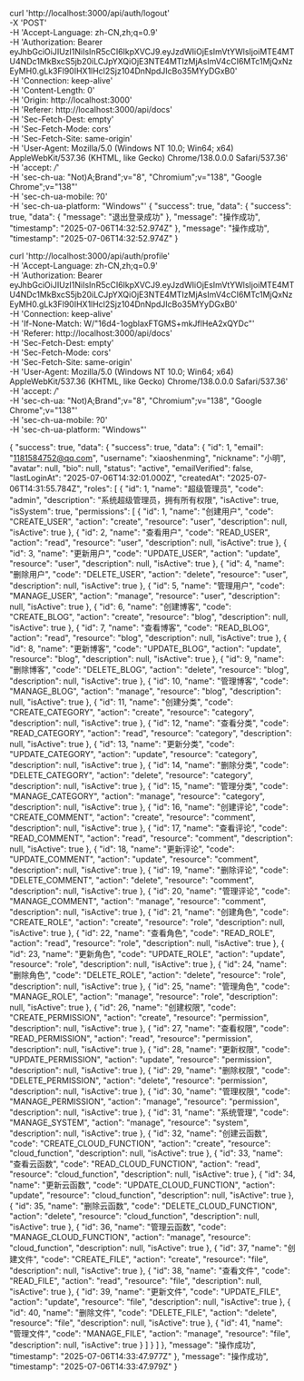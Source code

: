 curl 'http://localhost:3000/api/auth/logout' \
  -X 'POST' \
  -H 'Accept-Language: zh-CN,zh;q=0.9' \
  -H 'Authorization: Bearer eyJhbGciOiJIUzI1NiIsInR5cCI6IkpXVCJ9.eyJzdWIiOjEsImVtYWlsIjoiMTE4MTU4NDc1MkBxcS5jb20iLCJpYXQiOjE3NTE4MTIzMjAsImV4cCI6MTc1MjQxNzEyMH0.gLk3Fl90IHX1lHcl2Sjz104DnNpdJIcBo35MYyDGxB0' \
  -H 'Connection: keep-alive' \
  -H 'Content-Length: 0' \
  -H 'Origin: http://localhost:3000' \
  -H 'Referer: http://localhost:3000/api/docs' \
  -H 'Sec-Fetch-Dest: empty' \
  -H 'Sec-Fetch-Mode: cors' \
  -H 'Sec-Fetch-Site: same-origin' \
  -H 'User-Agent: Mozilla/5.0 (Windows NT 10.0; Win64; x64) AppleWebKit/537.36 (KHTML, like Gecko) Chrome/138.0.0.0 Safari/537.36' \
  -H 'accept: */*' \
  -H 'sec-ch-ua: "Not)A;Brand";v="8", "Chromium";v="138", "Google Chrome";v="138"' \
  -H 'sec-ch-ua-mobile: ?0' \
  -H 'sec-ch-ua-platform: "Windows"'
  {
    "success": true,
    "data": {
        "success": true,
        "data": {
            "message": "退出登录成功"
        },
        "message": "操作成功",
        "timestamp": "2025-07-06T14:32:52.974Z"
    },
    "message": "操作成功",
    "timestamp": "2025-07-06T14:32:52.974Z"
}

curl 'http://localhost:3000/api/auth/profile' \
  -H 'Accept-Language: zh-CN,zh;q=0.9' \
  -H 'Authorization: Bearer eyJhbGciOiJIUzI1NiIsInR5cCI6IkpXVCJ9.eyJzdWIiOjEsImVtYWlsIjoiMTE4MTU4NDc1MkBxcS5jb20iLCJpYXQiOjE3NTE4MTIzMjAsImV4cCI6MTc1MjQxNzEyMH0.gLk3Fl90IHX1lHcl2Sjz104DnNpdJIcBo35MYyDGxB0' \
  -H 'Connection: keep-alive' \
  -H 'If-None-Match: W/"16d4-1ogblaxFTGMS+mkJflHeA2xQYDc"' \
  -H 'Referer: http://localhost:3000/api/docs' \
  -H 'Sec-Fetch-Dest: empty' \
  -H 'Sec-Fetch-Mode: cors' \
  -H 'Sec-Fetch-Site: same-origin' \
  -H 'User-Agent: Mozilla/5.0 (Windows NT 10.0; Win64; x64) AppleWebKit/537.36 (KHTML, like Gecko) Chrome/138.0.0.0 Safari/537.36' \
  -H 'accept: */*' \
  -H 'sec-ch-ua: "Not)A;Brand";v="8", "Chromium";v="138", "Google Chrome";v="138"' \
  -H 'sec-ch-ua-mobile: ?0' \
  -H 'sec-ch-ua-platform: "Windows"'

  {
    "success": true,
    "data": {
        "success": true,
        "data": {
            "id": 1,
            "email": "1181584752@qq.com",
            "username": "xiaoshenming",
            "nickname": "小明",
            "avatar": null,
            "bio": null,
            "status": "active",
            "emailVerified": false,
            "lastLoginAt": "2025-07-06T14:32:01.000Z",
            "createdAt": "2025-07-06T14:31:55.784Z",
            "roles": [
                {
                    "id": 1,
                    "name": "超级管理员",
                    "code": "admin",
                    "description": "系统超级管理员，拥有所有权限",
                    "isActive": true,
                    "isSystem": true,
                    "permissions": [
                        {
                            "id": 1,
                            "name": "创建用户",
                            "code": "CREATE_USER",
                            "action": "create",
                            "resource": "user",
                            "description": null,
                            "isActive": true
                        },
                        {
                            "id": 2,
                            "name": "查看用户",
                            "code": "READ_USER",
                            "action": "read",
                            "resource": "user",
                            "description": null,
                            "isActive": true
                        },
                        {
                            "id": 3,
                            "name": "更新用户",
                            "code": "UPDATE_USER",
                            "action": "update",
                            "resource": "user",
                            "description": null,
                            "isActive": true
                        },
                        {
                            "id": 4,
                            "name": "删除用户",
                            "code": "DELETE_USER",
                            "action": "delete",
                            "resource": "user",
                            "description": null,
                            "isActive": true
                        },
                        {
                            "id": 5,
                            "name": "管理用户",
                            "code": "MANAGE_USER",
                            "action": "manage",
                            "resource": "user",
                            "description": null,
                            "isActive": true
                        },
                        {
                            "id": 6,
                            "name": "创建博客",
                            "code": "CREATE_BLOG",
                            "action": "create",
                            "resource": "blog",
                            "description": null,
                            "isActive": true
                        },
                        {
                            "id": 7,
                            "name": "查看博客",
                            "code": "READ_BLOG",
                            "action": "read",
                            "resource": "blog",
                            "description": null,
                            "isActive": true
                        },
                        {
                            "id": 8,
                            "name": "更新博客",
                            "code": "UPDATE_BLOG",
                            "action": "update",
                            "resource": "blog",
                            "description": null,
                            "isActive": true
                        },
                        {
                            "id": 9,
                            "name": "删除博客",
                            "code": "DELETE_BLOG",
                            "action": "delete",
                            "resource": "blog",
                            "description": null,
                            "isActive": true
                        },
                        {
                            "id": 10,
                            "name": "管理博客",
                            "code": "MANAGE_BLOG",
                            "action": "manage",
                            "resource": "blog",
                            "description": null,
                            "isActive": true
                        },
                        {
                            "id": 11,
                            "name": "创建分类",
                            "code": "CREATE_CATEGORY",
                            "action": "create",
                            "resource": "category",
                            "description": null,
                            "isActive": true
                        },
                        {
                            "id": 12,
                            "name": "查看分类",
                            "code": "READ_CATEGORY",
                            "action": "read",
                            "resource": "category",
                            "description": null,
                            "isActive": true
                        },
                        {
                            "id": 13,
                            "name": "更新分类",
                            "code": "UPDATE_CATEGORY",
                            "action": "update",
                            "resource": "category",
                            "description": null,
                            "isActive": true
                        },
                        {
                            "id": 14,
                            "name": "删除分类",
                            "code": "DELETE_CATEGORY",
                            "action": "delete",
                            "resource": "category",
                            "description": null,
                            "isActive": true
                        },
                        {
                            "id": 15,
                            "name": "管理分类",
                            "code": "MANAGE_CATEGORY",
                            "action": "manage",
                            "resource": "category",
                            "description": null,
                            "isActive": true
                        },
                        {
                            "id": 16,
                            "name": "创建评论",
                            "code": "CREATE_COMMENT",
                            "action": "create",
                            "resource": "comment",
                            "description": null,
                            "isActive": true
                        },
                        {
                            "id": 17,
                            "name": "查看评论",
                            "code": "READ_COMMENT",
                            "action": "read",
                            "resource": "comment",
                            "description": null,
                            "isActive": true
                        },
                        {
                            "id": 18,
                            "name": "更新评论",
                            "code": "UPDATE_COMMENT",
                            "action": "update",
                            "resource": "comment",
                            "description": null,
                            "isActive": true
                        },
                        {
                            "id": 19,
                            "name": "删除评论",
                            "code": "DELETE_COMMENT",
                            "action": "delete",
                            "resource": "comment",
                            "description": null,
                            "isActive": true
                        },
                        {
                            "id": 20,
                            "name": "管理评论",
                            "code": "MANAGE_COMMENT",
                            "action": "manage",
                            "resource": "comment",
                            "description": null,
                            "isActive": true
                        },
                        {
                            "id": 21,
                            "name": "创建角色",
                            "code": "CREATE_ROLE",
                            "action": "create",
                            "resource": "role",
                            "description": null,
                            "isActive": true
                        },
                        {
                            "id": 22,
                            "name": "查看角色",
                            "code": "READ_ROLE",
                            "action": "read",
                            "resource": "role",
                            "description": null,
                            "isActive": true
                        },
                        {
                            "id": 23,
                            "name": "更新角色",
                            "code": "UPDATE_ROLE",
                            "action": "update",
                            "resource": "role",
                            "description": null,
                            "isActive": true
                        },
                        {
                            "id": 24,
                            "name": "删除角色",
                            "code": "DELETE_ROLE",
                            "action": "delete",
                            "resource": "role",
                            "description": null,
                            "isActive": true
                        },
                        {
                            "id": 25,
                            "name": "管理角色",
                            "code": "MANAGE_ROLE",
                            "action": "manage",
                            "resource": "role",
                            "description": null,
                            "isActive": true
                        },
                        {
                            "id": 26,
                            "name": "创建权限",
                            "code": "CREATE_PERMISSION",
                            "action": "create",
                            "resource": "permission",
                            "description": null,
                            "isActive": true
                        },
                        {
                            "id": 27,
                            "name": "查看权限",
                            "code": "READ_PERMISSION",
                            "action": "read",
                            "resource": "permission",
                            "description": null,
                            "isActive": true
                        },
                        {
                            "id": 28,
                            "name": "更新权限",
                            "code": "UPDATE_PERMISSION",
                            "action": "update",
                            "resource": "permission",
                            "description": null,
                            "isActive": true
                        },
                        {
                            "id": 29,
                            "name": "删除权限",
                            "code": "DELETE_PERMISSION",
                            "action": "delete",
                            "resource": "permission",
                            "description": null,
                            "isActive": true
                        },
                        {
                            "id": 30,
                            "name": "管理权限",
                            "code": "MANAGE_PERMISSION",
                            "action": "manage",
                            "resource": "permission",
                            "description": null,
                            "isActive": true
                        },
                        {
                            "id": 31,
                            "name": "系统管理",
                            "code": "MANAGE_SYSTEM",
                            "action": "manage",
                            "resource": "system",
                            "description": null,
                            "isActive": true
                        },
                        {
                            "id": 32,
                            "name": "创建云函数",
                            "code": "CREATE_CLOUD_FUNCTION",
                            "action": "create",
                            "resource": "cloud_function",
                            "description": null,
                            "isActive": true
                        },
                        {
                            "id": 33,
                            "name": "查看云函数",
                            "code": "READ_CLOUD_FUNCTION",
                            "action": "read",
                            "resource": "cloud_function",
                            "description": null,
                            "isActive": true
                        },
                        {
                            "id": 34,
                            "name": "更新云函数",
                            "code": "UPDATE_CLOUD_FUNCTION",
                            "action": "update",
                            "resource": "cloud_function",
                            "description": null,
                            "isActive": true
                        },
                        {
                            "id": 35,
                            "name": "删除云函数",
                            "code": "DELETE_CLOUD_FUNCTION",
                            "action": "delete",
                            "resource": "cloud_function",
                            "description": null,
                            "isActive": true
                        },
                        {
                            "id": 36,
                            "name": "管理云函数",
                            "code": "MANAGE_CLOUD_FUNCTION",
                            "action": "manage",
                            "resource": "cloud_function",
                            "description": null,
                            "isActive": true
                        },
                        {
                            "id": 37,
                            "name": "创建文件",
                            "code": "CREATE_FILE",
                            "action": "create",
                            "resource": "file",
                            "description": null,
                            "isActive": true
                        },
                        {
                            "id": 38,
                            "name": "查看文件",
                            "code": "READ_FILE",
                            "action": "read",
                            "resource": "file",
                            "description": null,
                            "isActive": true
                        },
                        {
                            "id": 39,
                            "name": "更新文件",
                            "code": "UPDATE_FILE",
                            "action": "update",
                            "resource": "file",
                            "description": null,
                            "isActive": true
                        },
                        {
                            "id": 40,
                            "name": "删除文件",
                            "code": "DELETE_FILE",
                            "action": "delete",
                            "resource": "file",
                            "description": null,
                            "isActive": true
                        },
                        {
                            "id": 41,
                            "name": "管理文件",
                            "code": "MANAGE_FILE",
                            "action": "manage",
                            "resource": "file",
                            "description": null,
                            "isActive": true
                        }
                    ]
                }
            ]
        },
        "message": "操作成功",
        "timestamp": "2025-07-06T14:33:47.977Z"
    },
    "message": "操作成功",
    "timestamp": "2025-07-06T14:33:47.979Z"
}
